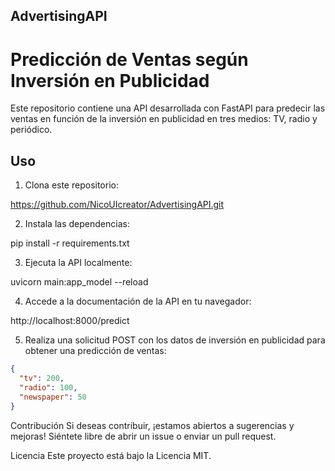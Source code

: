## AdvertisingAPI

# Predicción de Ventas según Inversión en Publicidad

Este repositorio contiene una API desarrollada con FastAPI para predecir las ventas en función de la inversión en publicidad en tres medios: TV, radio y periódico.

## Uso

1. Clona este repositorio:

https://github.com/NicoUIcreator/AdvertisingAPI.git

2. Instala las dependencias:

pip install -r requirements.txt

3. Ejecuta la API localmente:

uvicorn main:app_model --reload

4. Accede a la documentación de la API en tu navegador:

http://localhost:8000/predict


5. Realiza una solicitud POST con los datos de inversión en publicidad para obtener una predicción de ventas:

```json
{
  "tv": 200,
  "radio": 100,
  "newspaper": 50
}
```

Contribución
Si deseas contribuir, ¡estamos abiertos a sugerencias y mejoras! Siéntete libre de abrir un issue o enviar un pull request.

Licencia
Este proyecto está bajo la Licencia MIT. 